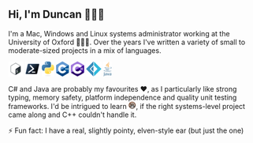 ## Hi, I'm Duncan 👨🏻‍💻

I'm a Mac, Windows and Linux systems administrator working at the University of Oxford 👨🏻‍🎓.
Over the years I've written a variety of small to moderate-sized projects in a mix of languages.

<img src=images/full_colored_dark.svg height="30" alt="Bash"> <img src=images/ps_black_128.svg height="30" alt="Powershell"> <img src=images/python.svg height="30" alt="Python"> <img src=images/ISO_C%2B%2B_Logo.svg height="30" alt="C++"> <img src=images/Logo_C_sharp.svg height="30" alt="C#"> <img src=images/F_Sharp_logo.svg height="30" alt="F#"> <img src=images/Java.png height="30" alt="Java">

C# and Java are probably my favourites ❤️, as I particularly like strong typing, memory
safety, platform independence and quality unit testing frameworks. I'd be intrigued to learn
<img src=images/rust-logo-64x64.png height="15" title="Rust">,
if the right systems-level project came along and C++ couldn't handle it.

⚡ Fun fact: I have a real, slightly pointy, elven-style ear (but just the one)

<!--
**halfelven/halfelven** is a ✨ _special_ ✨ repository because its `README.md`
(this file) appears on your GitHub profile.

Here are some ideas to get you started:

- 🔭 I’m currently working on ...
- 🌱 I’m currently learning ...
- 👯 I’m looking to collaborate on ...
- 🤔 I’m looking for help with ...
- 💬 Ask me about ...
- 📫 How to reach me: ...
- 😄 Pronouns: ...
- ⚡ Fun fact: ...
-->

